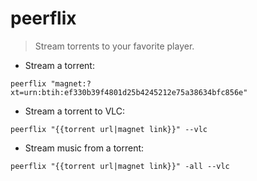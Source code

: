 # peerflix

> Stream torrents to your favorite player.

- Stream a torrent:

`peerflix "magnet:?xt=urn:btih:ef330b39f4801d25b4245212e75a38634bfc856e"`

- Stream a torrent to VLC:

`peerflix "{{torrent url|magnet link}}" --vlc`

- Stream music from a torrent:

`peerflix "{{torrent url|magnet link}}" -all --vlc`
